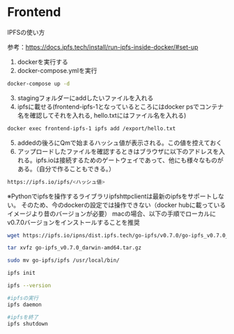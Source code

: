 # Frontend

IPFSの使い方

参考：https://docs.ipfs.tech/install/run-ipfs-inside-docker/#set-up

1. dockerを実行する
2. docker-compose.ymlを実行
```sh
docker-compose up -d
```
3. stagingフォルダーにaddしたいファイルを入れる
4. ipfsに載せる(frontend-ipfs-1となっているところにはdocker psでコンテナ名を確認してそれを入れる, hello.txtにはファイル名を入れる)
```sh
docker exec frontend-ipfs-1 ipfs add /export/hello.txt
```
5. addedの後ろにQmで始まるハッシュ値が表示される。この値を控えておく
6. アップロードしたファイルを確認するときはブラウザに以下のアドレスを入れる。ipfs.ioは接続するためのゲートウェイであって、他にも様々なものがある。（自分で作ることもできる。）
```sh
https://ipfs.io/ipfs/<ハッシュ値>
```

※Pythonでipfsを操作するライブラリipfshttpclientは最新のipfsをサポートしない。
そのため、今のdockerの設定では操作できない（docker hubに載っているイメージより昔のバージョンが必要）
macの場合、以下の手順でローカルにv0.7.0バージョンをインストールすることを推奨

```sh
wget https://ipfs.io/ipns/dist.ipfs.tech/go-ipfs/v0.7.0/go-ipfs_v0.7.0_darwin-amd64.tar.gz

tar xvfz go-ipfs_v0.7.0_darwin-amd64.tar.gz

sudo mv go-ipfs/ipfs /usr/local/bin/

ipfs init

ipfs --version    

#ipfsの実行
ipfs daemon

#ipfsを終了
ipfs shutdown
```
